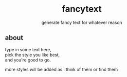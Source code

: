 <div align="center">
    <h1>fancytext</h1>
    <p>generate fancy text for whatever reason</p>
</div>

## about

type in some text here,  
pick the style you like best,  
and you're good to go.










more styles will be added as i think of them or find them